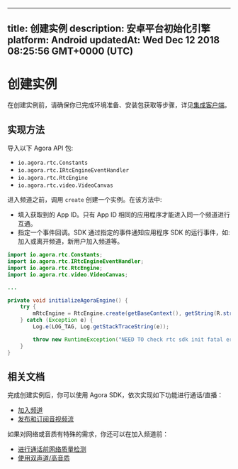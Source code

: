 
---
title: 创建实例
description: 安卓平台初始化引擎
platform: Android
updatedAt: Wed Dec 12 2018 08:25:56 GMT+0000 (UTC)
---
# 创建实例
在创建实例前，请确保你已完成环境准备、安装包获取等步骤，详见[集成客户端](../../cn/Video/android_video.md)。

## 实现方法
导入以下 Agora API 包:

- `io.agora.rtc.Constants`
- `io.agora.rtc.IRtcEngineEventHandler`
- `io.agora.rtc.RtcEngine`
- `io.agora.rtc.video.VideoCanvas`

进入频道之前，调用 `create` 创建一个实例。在该方法中:

- 填入获取到的 App ID。只有 App ID 相同的应用程序才能进入同一个频道进行互通。
- 指定一个事件回调。SDK 通过指定的事件通知应用程序 SDK 的运行事件，如: 加入或离开频道，新用户加入频道等。

```java
import io.agora.rtc.Constants;
import io.agora.rtc.IRtcEngineEventHandler;
import io.agora.rtc.RtcEngine;
import io.agora.rtc.video.VideoCanvas;

...

private void initializeAgoraEngine() {
    try {
        mRtcEngine = RtcEngine.create(getBaseContext(), getString(R.string.agora_app_id), mRtcEventHandler);
    } catch (Exception e) {
        Log.e(LOG_TAG, Log.getStackTraceString(e));

        throw new RuntimeException("NEED TO check rtc sdk init fatal error\n" + Log.getStackTraceString(e));
    }
}
```


## 相关文档

完成创建实例后，你可以使用 Agora SDK，依次实现如下功能进行通话/直播：

- [加入频道](../../cn/Video/join_video_android.md)
- [发布和订阅音视频流](../../cn/Video/publish_android.md)

如果对网络或音质有特殊的需求，你还可以在加入频道前：

- [进行通话前网络质量检测](../../cn/Video/lastmile_android.md)
- [使用双声道/高音质](../../cn/Video/audio_profile_android.md)

